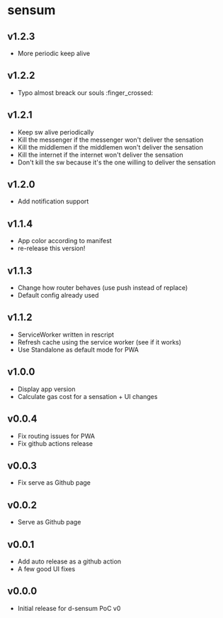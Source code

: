 # sensum

## v1.2.3
* More periodic keep alive

## v1.2.2
* Typo almost breack our souls :finger_crossed:

## v1.2.1
* Keep sw alive periodically
* Kill the messenger if the messenger won't deliver the sensation
* Kill the middlemen if the middlemen won't deliver the sensation
* Kill the internet if the internet won't deliver the sensation
* Don't kill the sw because it's the one willing to deliver the sensation

## v1.2.0
* Add notification support

## v1.1.4
* App color according to manifest
* re-release this version!

## v1.1.3
* Change how router behaves (use push instead of replace)
* Default config already used

## v1.1.2
* ServiceWorker written in rescript
* Refresh cache using the service worker (see if it works)
* Use Standalone as default mode for PWA

## v1.0.0
* Display app version
* Calculate gas cost for a sensation + UI changes

## v0.0.4
* Fix routing issues for PWA
* Fix github actions release

## v0.0.3
* Fix serve as Github page

## v0.0.2
* Serve as Github page

## v0.0.1
* Add auto release as a github action
* A few good UI fixes

## v0.0.0
* Initial release for d-sensum PoC v0